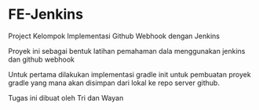 # FE-Jenkins

Project Kelompok Implementasi Github Webhook dengan Jenkins

Proyek ini sebagai bentuk latihan pemahaman dala menggunakan jenkins dan github webhook

Untuk pertama dilakukan implementasi gradle init untuk pembuatan proyek gradle yang mana akan disimpan dari lokal ke repo server github.

Tugas ini dibuat oleh Tri dan Wayan
